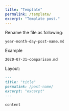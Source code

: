 ```yaml
---
title: "Template"
permalink: /template/
excerpt: "Template post."
---
```


Rename the file as following:

```
year-month-day-post-name.md
```

Example

```
2020-07-31-comparison.md
```


Layout:

```md
---
title: "title"
permalink: /post-name/
excerpt: "excerpt"
---

content
```